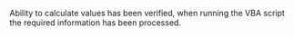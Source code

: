 Ability to calculate values has been verified, when running the VBA script the required information has been processed.